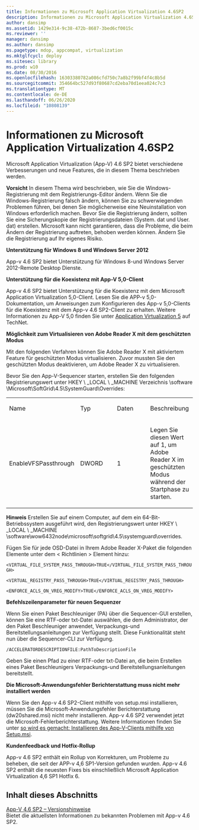 ```yaml
---
title: Informationen zu Microsoft Application Virtualization 4.6SP2
description: Informationen zu Microsoft Application Virtualization 4.6SP2
author: dansimp
ms.assetid: 1429e314-9c38-472b-8687-3bed6cf0015c
ms.reviewer: ''
manager: dansimp
ms.author: dansimp
ms.pagetype: mdop, appcompat, virtualization
ms.mktglfcycl: deploy
ms.sitesec: library
ms.prod: w10
ms.date: 08/30/2016
ms.openlocfilehash: 16303380782a086cfd750c7a8b2f99bf4f4c8b5d
ms.sourcegitcommit: 354664bc527d93f80687cd2eba70d1eea024c7c3
ms.translationtype: MT
ms.contentlocale: de-DE
ms.lasthandoff: 06/26/2020
ms.locfileid: "10808139"
---
```

# Informationen zu Microsoft Application Virtualization 4.6SP2


Microsoft Application Virtualization (App-V) 4.6 SP2 bietet verschiedene Verbesserungen und neue Features, die in diesem Thema beschrieben werden.

**Vorsicht**  In diesem Thema wird beschrieben, wie Sie die Windows-Registrierung mit dem Registrierungs-Editor ändern. Wenn Sie die Windows-Registrierung falsch ändern, können Sie zu schwerwiegenden Problemen führen, bei denen Sie möglicherweise eine Neuinstallation von Windows erforderlich machen. Bevor Sie die Registrierung ändern, sollten Sie eine Sicherungskopie der Registrierungsdateien (System. dat und User. dat) erstellen. Microsoft kann nicht garantieren, dass die Probleme, die beim Ändern der Registrierung auftreten, behoben werden können. Ändern Sie die Registrierung auf Ihr eigenes Risiko.

 

**Unterstützung für Windows 8 und Windows Server 2012**

App-v 4.6 SP2 bietet Unterstützung für Windows 8-und Windows Server 2012-Remote Desktop Dienste.

**Unterstützung für die Koexistenz mit App-V 5,0-Client**

App-v 4.6 SP2 bietet Unterstützung für die Koexistenz mit dem Microsoft Application Virtualization 5,0-Client. Lesen Sie die APP-v 5,0-Dokumentation, um Anweisungen zum Konfigurieren des App-v 5,0-Clients für die Koexistenz mit dem App-v 4.6 SP2-Client zu erhalten. Weitere Informationen zu App-V 5,0 finden Sie unter [Application Virtualization 5](https://go.microsoft.com/fwlink/?LinkId=267599) auf TechNet.

**Möglichkeit zum Virtualisieren von Adobe Reader X mit dem geschützten Modus**

Mit den folgenden Verfahren können Sie Adobe Reader X mit aktiviertem Feature für geschützten Modus virtualisieren. Zuvor mussten Sie den geschützten Modus deaktivieren, um Adobe Reader X zu virtualisieren.

Bevor Sie den App-V-Sequencer starten, erstellen Sie den folgenden Registrierungswert unter HKEY \ _LOCAL \ _MACHINE Verzeichnis \\software \\Microsoft\\SoftGrid\\4.5\\SystemGuard\\Overrides:

<table>
<colgroup>
<col width="25%" />
<col width="25%" />
<col width="25%" />
<col width="25%" />
</colgroup>
<tbody>
<tr class="odd">
<td align="left"><p>Name</p></td>
<td align="left"><p>Typ</p></td>
<td align="left"><p>Daten</p></td>
<td align="left"><p>Beschreibung</p></td>
</tr>
<tr class="even">
<td align="left"><p>EnableVFSPassthrough</p></td>
<td align="left"><p>DWORD</p></td>
<td align="left"><p>1</p></td>
<td align="left"><p>Legen Sie diesen Wert auf 1, um <strong> </strong> Adobe Reader X im geschützten Modus während der Startphase zu starten.</p></td>
</tr>
</tbody>
</table>

 

**Hinweis**  Erstellen Sie auf einem Computer, auf dem ein 64-Bit-Betriebssystem ausgeführt wird, den Registrierungswert unter HKEY \ _LOCAL \ _MACHINE \\software\\wow6432node\\microsoft\\softgrid\\4.5\\systemguard\\overrides.

 

Fügen Sie für jede OSD-Datei in Ihrem Adobe Reader X-Paket die folgenden Elemente unter dem &lt; Richtlinien &gt; Element hinzu:

`<VIRTUAL_FILE_SYSTEM_PASS_THROUGH>TRUE</VIRTUAL_FILE_SYSTEM_PASS_THROUGH>`

`<VIRTUAL_REGISTRY_PASS_THROUGH>TRUE</VIRTUAL_REGISTRY_PASS_THROUGH>`

`<ENFORCE_ACLS_ON_VREG_MODIFY>TRUE</ENFORCE_ACLS_ON_VREG_MODIFY>`

**Befehlszeilenparameter für neuen Sequenzer**

Wenn Sie einen Paket Beschleuniger (PA) über die Sequencer-GUI erstellen, können Sie eine RTF-oder txt-Datei auswählen, die dem Administrator, der den Paket Beschleuniger anwendet, Verpackungs-und Bereitstellungsanleitungen zur Verfügung stellt. Diese Funktionalität steht nun über die Sequencer-CLI zur Verfügung.

`/ACCELERATORDESCRIPTIONFILE:PathToDescriptionFile`

Geben Sie einen Pfad zu einer RTF-oder txt-Datei an, die beim Erstellen eines Paket Beschleunigers Verpackungs-und Bereitstellungsanleitungen bereitstellt.

**Die Microsoft-Anwendungsfehler Berichterstattung muss nicht mehr installiert werden**

Wenn Sie den App-v 4.6 SP2-Client mithilfe von setup.msi installieren, müssen Sie die Microsoft-Anwendungsfehler Berichterstattung (dw20shared.msi) nicht mehr installieren. App-v 4.6 SP2 verwendet jetzt die Microsoft-Fehlerberichterstattung. Weitere Informationen finden Sie unter [so wird es gemacht: Installieren des App-V-Clients mithilfe von Setup.msi](https://go.microsoft.com/fwlink/?LinkId=267237).

**Kundenfeedback und Hotfix-Rollup**

App-v 4.6 SP2 enthält ein Rollup von Korrekturen, um Probleme zu beheben, die seit der APP-v 4,6 SP1-Version gefunden wurden. App-v 4.6 SP2 enthält die neuesten Fixes bis einschließlich Microsoft Application Virtualization 4,6 SP1 Hotfix 6.

## Inhalt dieses Abschnitts


<a href="" id="app-v-4-6-sp2-release-notes"></a>[App-V 4.6 SP2 – Versionshinweise](https://go.microsoft.com/fwlink/?LinkId=267600)  
Bietet die aktuellsten Informationen zu bekannten Problemen mit App-v 4.6 SP2.

 

 





